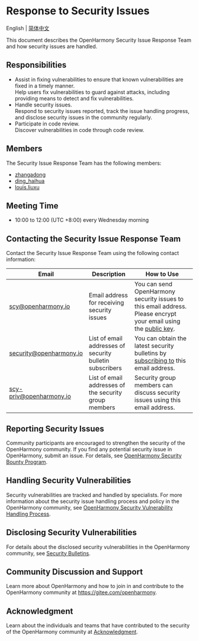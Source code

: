 # Response to Security Issues

English | [简体中文](./README.md)

This document describes the OpenHarmony Security Issue Response Team and how security issues are handled.


## Responsibilities

+ Assist in fixing vulnerabilities to ensure that known vulnerabilities are fixed in a timely manner.<br/> Help users fix vulnerabilities to guard against attacks, including providing means to detect and fix vulnerabilities.
+ Handle security issues.<br/>Respond to security issues reported, track the issue handling progress, and disclose security issues in the community regularly.
+ Participate in code review.<br/>Discover vulnerabilities in code through code review.


## Members

The Security Issue Response Team has the following members:

+ [zhangadong](https://gitee.com/zhangadong)
+ [ding_haihua](https://gitee.com/ding_haihua)
+ [louis.liuxu](https://gitee.com/louis_liuxu)


## Meeting Time

- 10:00 to 12:00 (UTC +8:00) every Wednesday morning



## Contacting the Security Issue Response Team

Contact the Security Issue Response Team using the following contact information:

| Email                            | Description                                                    | How to Use                                                      |
| -------------------------------------- | ------------------------------------------------------------ | ------------------------------------------------------------ |
| scy@openharmony.io                 | Email address for receiving security issues| You can send OpenHarmony security issues to this email address. Please encrypt your email using the [public key](/publicKey/Scy-OpenHarmony_publickey.asc).|
| security@openharmony.io            | List of email addresses of security bulletin subscribers| You can obtain the latest security bulletins by [subscribing to](https://lists.openatom.io/postorius/lists/security.openharmony.io) this email address.    |
| scy-priv@openharmony.io            | List of email addresses of the security group members| Security group members can discuss security issues using this email address.|

## Reporting Security Issues

Community participants are encouraged to strengthen the security of the OpenHarmony community. If you find any potential security issue in OpenHarmony, submit an issue. For details, see [OpenHarmony Security Bounty Program](/en/security-process/rewards_program.md).

## Handling Security Vulnerabilities

Security vulnerabilities are tracked and handled by specialists. For more information about the security issue handling process and policy in the OpenHarmony community, see [OpenHarmony Security Vulnerability Handling Process](/en/security-process/README.md).

## Disclosing Security Vulnerabilities

For details about the disclosed security vulnerabilities in the OpenHarmony community, see [Security Bulletins](/en/security-process/security-disclosure.md).

## Community Discussion and Support

Learn more about OpenHarmony and how to join in and contribute to the OpenHarmony community at https://gitee.com/openharmony.

## Acknowledgment

Learn about the individuals and teams that have contributed to the security of the OpenHarmony community at [Acknowledgment](/en/security-process/Acknowledgement.md).
